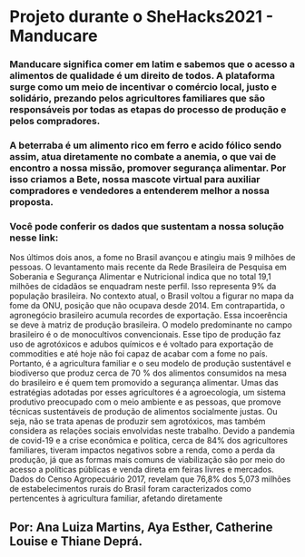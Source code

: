 # Projeto durante o SheHacks2021 - Manducare

### Manducare significa comer em latim e sabemos que o acesso a alimentos de qualidade é um direito de todos. A plataforma surge como um meio de incentivar o comércio local, justo e solidário, prezando pelos agricultores familiares que são responsáveis por todas as etapas do processo de produção e pelos compradores.

### A beterraba é um alimento rico em ferro e acido fólico sendo assim, atua diretamente no combate a anemia, o que vai de encontro a nossa missão, promover segurança alimentar. Por isso criamos a Bete, nossa mascote virtual para auxiliar compradores e vendedores a entenderem melhor a nossa proposta.

### Você pode conferir os dados que sustentam a nossa solução nesse link:



Nos últimos dois anos, a fome no Brasil avançou e atingiu mais 9 milhões de pessoas. O levantamento mais recente da Rede Brasileira de Pesquisa em Soberania e Segurança Alimentar e Nutricional indica que no total 19,1 milhões de cidadãos se enquadram neste perfil. Isso representa 9% da população brasileira. No contexto atual, o Brasil voltou a figurar no mapa da fome da ONU, posição que não ocupava desde 2014. Em contrapartida, o agronegócio brasileiro acumula recordes de exportação.
Essa incoerência se deve à matriz de produção brasileira. O modelo predominante no campo brasileiro é o de monocultivos convencionais. Esse tipo de produção faz uso de agrotóxicos e adubos químicos e é voltado para exportação de commodities e até hoje não foi capaz de acabar com a fome no país. Portanto, é a agricultura familiar e o seu modelo de produção sustentável e biodiverso que produz cerca de  70 % dos alimentos consumidos na mesa do brasileiro e é quem tem promovido a segurança alimentar. Umas das estratégias adotadas por esses agricultores é a agroecologia, um sistema produtivo preocupado com o meio ambiente e as pessoas, que promove técnicas sustentáveis de produção de alimentos socialmente justas. Ou seja, não se trata apenas de produzir sem agrotóxicos, mas também considera as relações sociais envolvidas neste trabalho.
Devido a pandemia de covid-19 e a crise econômica e política, cerca de 84% dos agricultores familiares, tiveram impactos negativos sobre a renda, como a perda da produção, já que as formas mais comuns de viabilização são por meio do acesso a políticas públicas e venda direta em feiras livres e mercados. Dados do Censo Agropecuário 2017, revelam que 76,8% dos 5,073 milhões de estabelecimentos rurais do Brasil foram caracterizados como pertencentes à agricultura familiar, afetando diretamente 

## Por: Ana Luiza Martins, Aya Esther, Catherine Louise e Thiane Deprá.